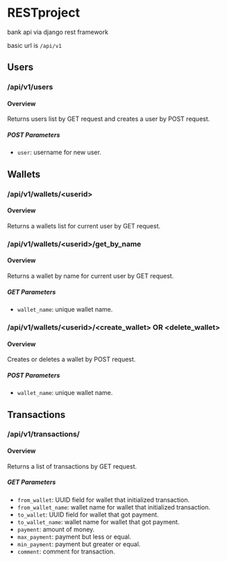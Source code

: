 # RESTproject

bank api via django rest framework

basic url is `/api/v1`

## Users

### /api/v1/users

#### Overview

Returns users list by GET request and creates a user by POST request.

##### POST Parameters

- `user`: username for new user.

## Wallets

### /api/v1/wallets/\<userid\>

#### Overview

Returns a wallets list for current user by GET request.

### /api/v1/wallets/\<userid\>/get_by_name

#### Overview

Returns a wallet by name for current user by GET request.

##### GET Parameters

- `wallet_name`: unique wallet name.

### /api/v1/wallets/\<userid\>/\<create_wallet\> OR <delete_wallet\>

#### Overview

Creates or deletes a wallet by POST request.

##### POST Parameters

- `wallet_name`: unique wallet name.

## Transactions

### /api/v1/transactions/

#### Overview

Returns a list of transactions by GET request.

##### GET Parameters

- `from_wallet`: UUID field for wallet that initialized transaction.
- `from_wallet_name`: wallet name for wallet that initialized transaction.
- `to_wallet`:  UUID field for wallet that got payment.
- `to_wallet_name`: wallet name for wallet that got payment.
- `payment`: amount of money.
- `max_payment`: payment but less or equal.
- `min_payment`: payment but greater or equal.
- `comment`: comment for transaction.
